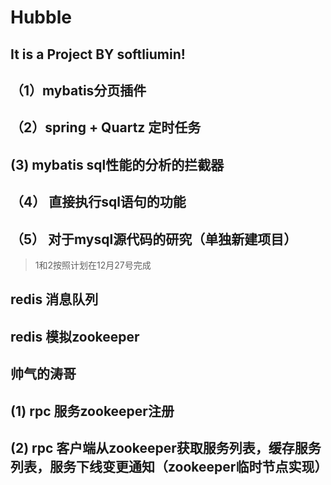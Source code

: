 # Hubble

## It is  a Project BY softliumin!


##


## （1）mybatis分页插件

 

## （2）spring + Quartz  定时任务

## (3) mybatis sql性能的分析的拦截器


## （4） 直接执行sql语句的功能

## （5） 对于mysql源代码的研究（单独新建项目）



> 1和2按照计划在12月27号完成

## redis  消息队列



## redis 模拟zookeeper

## 帅气的涛哥
 
## (1) rpc 服务zookeeper注册
## (2) rpc 客户端从zookeeper获取服务列表，缓存服务列表，服务下线变更通知（zookeeper临时节点实现）


